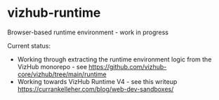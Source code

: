 # vizhub-runtime

Browser-based runtime environment - work in progress

Current status:

 * Working through extracting the runtime environment logic from the VizHub monorepo - see https://github.com/vizhub-core/vizhub/tree/main/runtime
 * Working towards VizHub Runtime V4 - see this writeup https://currankelleher.com/blog/web-dev-sandboxes/
